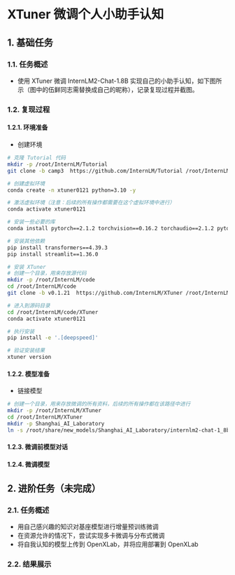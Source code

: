 # XTuner 微调个人小助手认知

<!-- 进度：无 -->

## 1. 基础任务

### 1.1. 任务概述

- 使用 XTuner 微调 InternLM2-Chat-1.8B 实现自己的小助手认知，如下图所示（图中的伍鲜同志需替换成自己的昵称），记录复现过程并截图。

### 1.2. 复现过程

#### 1.2.1. 环境准备

- 创建环境

```bash
# 克隆 Tutorial 代码
mkdir -p /root/InternLM/Tutorial
git clone -b camp3  https://github.com/InternLM/Tutorial /root/InternLM/Tutorial

# 创建虚拟环境
conda create -n xtuner0121 python=3.10 -y

# 激活虚拟环境（注意：后续的所有操作都需要在这个虚拟环境中进行）
conda activate xtuner0121

# 安装一些必要的库
conda install pytorch==2.1.2 torchvision==0.16.2 torchaudio==2.1.2 pytorch-cuda=12.1 -c pytorch -c nvidia -y

# 安装其他依赖
pip install transformers==4.39.3
pip install streamlit==1.36.0

# 安装 XTuner
# 创建一个目录，用来存放源代码
mkdir -p /root/InternLM/code
cd /root/InternLM/code
git clone -b v0.1.21  https://github.com/InternLM/XTuner /root/InternLM/code/XTuner

# 进入到源码目录
cd /root/InternLM/code/XTuner
conda activate xtuner0121

# 执行安装
pip install -e '.[deepspeed]'

# 验证安装结果
xtuner version
```

#### 1.2.2. 模型准备

- 链接模型

```bash
# 创建一个目录，用来存放微调的所有资料，后续的所有操作都在该路径中进行
mkdir -p /root/InternLM/XTuner
cd /root/InternLM/XTuner
mkdir -p Shanghai_AI_Laboratory
ln -s /root/share/new_models/Shanghai_AI_Laboratory/internlm2-chat-1_8b Shanghai_AI_Laboratory/internlm2-chat-1_8b
```

#### 1.2.3. 微调前模型对话

#### 1.2.4. 微调模型

## 2. 进阶任务（未完成）

### 2.1. 任务概述

- 用自己感兴趣的知识对基座模型进行增量预训练微调
- 在资源允许的情况下，尝试实现多卡微调与分布式微调
- 将自我认知的模型上传到 OpenXLab，并将应用部署到 OpenXLab

### 2.2. 结果展示
